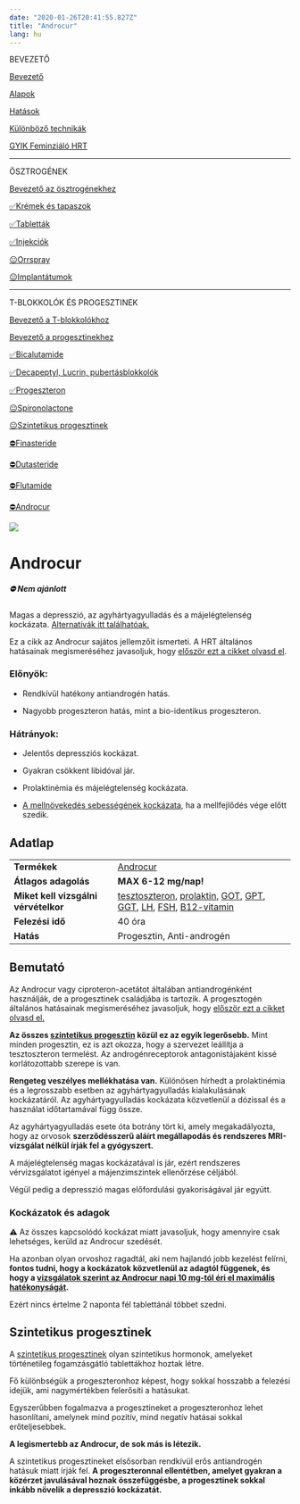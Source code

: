 ```yaml
---
date: "2020-01-26T20:41:55.827Z"
title: "Androcur"
lang: hu
---
```


<div class="floating-columns">

<div class="floating-bar">

BEVEZETŐ

[Bevezető](/#/entry?id=feminizalo-hormonterapia)

[Alapok](/#/entry?id=feminizalo-hormonterapia-alapok)

[Hatások](/#/entry?id=feminizalo-hormonterapia-hatasok)

[Különböző technikák](/#/entry?id=feminizalo-hormonterapia-technikak)

[GYIK Feminziáló HRT](/#/entry?id=feminizalo-hormonterapia-gyik)

<hr />

ÖSZTROGÉNEK

[Bevezető az ösztrogénekhez](/#/entry?id=osztrogenek)

[✅Krémek és tapaszok](/#/entry?id=kremek-tapaszok)

[✅Tabletták](/#/entry?id=feminizalo-tablettak)

[✅Injekciók](/#/entry?id=feminizalo-injekciok)

[😐Orrspray](/#/entry?id=orrspray)

[😐Implantátumok](/#/entry?id=implantatumok)

<hr />

T-BLOKKOLÓK ÉS PROGESZTINEK

[Bevezető a T-blokkolókhoz](/#/entry?id=t-blokkolok)

[Bevezető a progesztinekhez](/#/entry?id=progesztinek)

[✅Bicalutamide](/#/entry?id=bicalutamide)

[✅Decapeptyl, Lucrin, pubertásblokkolók](/#/entry?id=decapeptyl)

[✅Progeszteron](/#/entry?id=progeszteron)

[😐Spironolactone](/#/entry?id=spironolactone)

[😐Szintetikus progesztinek](/#/entry?id=szintetikus-progesztinek)

[⛔Finasteride](/#/entry?id=finasteride)

[⛔Dutasteride](/#/entry?id=dutasteride)

[⛔Flutamide](/#/entry?id=flutamide)

[⛔Androcur](/#/entry?id=androcur)

</div>

<div class="wiki-content">

<div class="header-image"><img src="assets/images/undraw_medical_care.svg" /></div>

# Androcur

<div class="infobox error">
<h5>⛔ Nem ajánlott</h5>
    
Magas a depresszió, az agyhártyagyulladás és a májelégtelenség kockázata. [Alternatívák itt találhatóak.](/#/entry?id=t-blokkolok)

</div>

<div class="infobox info">

Ez a cikk az Androcur sajátos jellemzőit ismerteti. A HRT általános hatásainak megismeréséhez javasoljuk, hogy [először ezt a cikket olvasd el](/#/entry?id=feminizalo-hormonterapia-hatasok).

</div>

### Előnyök:

* Rendkívül hatékony antiandrogén hatás.

* Nagyobb progeszteron hatás, mint a bio-identikus progeszteron.

### Hátrányok:

* Jelentős depressziós kockázat.

* Gyakran csökkent libidóval jár.

* Prolaktinémia és májelégtelenség kockázata. 

* [A mellnövekedés sebességének kockázata](/#/entry?id=feminizalo-hormonterapia-alapok), ha a mellfejlődés vége előtt szedik.

## Adatlap

<table>
    <tbody>
        <tr>
            <td><b>Termékek</b></td>
            <td>
                <a href="https://www.hazipatika.com/gyogyszerkereso/termek/androcur_100_mg_tabletta/6657">Androcur</a>
            </td>
        </tr>
        <tr>
            <td><b>Átlagos adagolás</b></td>
            <td><b>MAX 6-12 mg/nap!</b></td>
        </tr>
        <tr>
            <td><b>Miket kell vizsgálni vérvételkor</b></td>
            <td>
                <a href="https://hu.wikipedia.org/wiki/Tesztoszteron">tesztoszteron</a>,
                <a href="https://hu.wikipedia.org/wiki/Prolaktin">prolaktin</a>,
                <a href="https://medy.hu/got/">GOT</a>,
                <a href="https://medy.hu/gpt/">GPT</a>,
                <a href="https://medicover.hu/laborvizsgalatok/laborvizsgalatok-tipus/klinikai-kemiai-laborvizsgalatok-2/ggt/">GGT</a>,
                <a href="https://hu.wikipedia.org/wiki/Luteiniz%C3%A1l%C3%B3_hormon">LH</a>,
                <a href="https://hu.wikipedia.org/wiki/Follikuluszstimul%C3%A1l%C3%B3_hormon">FSH</a>,
                <a href="https://hu.wikipedia.org/wiki/B12-vitamin">B12-vitamin</a>
            </td>
        </tr>
        <tr>
            <td><b>Felezési idő</b></td>
            <td>40 óra</td>
        </tr>
        <tr>
            <td><b>Hatás</b></td>
            <td>Progesztin, Anti-androgén</td>
        </tr>
    </tbody>
</table>

## Bemutató

Az Androcur vagy ciproteron-acetátot általában antiandrogénként használják, de a progesztinek családjába is tartozik. A progesztogén általános hatásainak megismeréséhez javasoljuk, hogy [először ezt a cikket olvasd el.](/#/entry?id=progesztinek)

**Az összes [szintetikus progesztin](/#/entry?id=szintetikus-progesztinek) közül ez az egyik legerősebb.** Mint minden progesztin, ez is azt okozza, hogy a szervezet leállítja a tesztoszteron termelést. Az androgénreceptorok antagonistájaként kissé korlátozottabb szerepe is van.

**Rengeteg veszélyes mellékhatása van.** Különösen hírhedt a prolaktinémia és a legrosszabb esetben az agyhártyagyulladás kialakulásának kockázatáról. Az agyhártyagyulladás kockázata közvetlenül a dózissal és a használat időtartamával függ össze.

Az agyhártyagyulladás esete óta botrány tört ki, amely megakadályozta, hogy az orvosok **szerződésszerű aláírt megállapodás és rendszeres MRI-vizsgálat nélkül írják fel a gyógyszert.**

A májelégtelenség magas kockázatával is jár, ezért rendszeres vérvizsgálatot igényel a májenzimszintek ellenőrzése céljából.

Végül pedig a depresszió magas előfordulási gyakoriságával jár együtt.

### Kockázatok és adagok

<div class="infobox warning">

⚠️ Az összes kapcsolódó kockázat miatt javasoljuk, hogy amennyire csak lehetséges, kerüld az Androcur szedését.

</div>

Ha azonban olyan orvoshoz ragadtál, aki nem hajlandó jobb kezelést felírni, **fontos tudni, hogy a kockázatok közvetlenül az adagtól függenek, és hogy a [vizsgálatok szerint az Androcur napi 10 mg-tól éri el maximális hatékonyságát](https://academic.oup.com/jcem/article/87/5/2107/2846850).**

<div class="infobox info">

Ezért nincs értelme 2 naponta fél tablettánál többet szedni.

</div>

## Szintetikus progesztinek

A [szintetikus progesztinek](/#/entry?id=szintetikus-progesztinek) olyan szintetikus hormonok, amelyeket történetileg fogamzásgátló tablettákhoz hoztak létre.

Fő különbségük a progeszteronhoz képest, hogy sokkal hosszabb a felezési idejük, ami nagymértékben felerősíti a hatásukat.

Egyszerűbben fogalmazva a progesztineket a progeszteronhoz lehet hasonlítani, amelynek mind pozitív, mind negatív hatásai sokkal erőteljesebbek.

**A legismertebb az Androcur, de sok más is létezik.**

A szintetikus progesztineket elsősorban rendkívül erős antiandrogén hatásuk miatt írják fel. **A progeszteronnal ellentétben, amelyet gyakran a közérzet javulásával hoznak összefüggésbe, a progesztinek sokkal inkább növelik a depresszió kockázatát.**

</div>